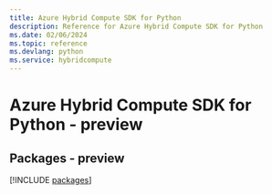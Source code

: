 ```yaml
---
title: Azure Hybrid Compute SDK for Python
description: Reference for Azure Hybrid Compute SDK for Python
ms.date: 02/06/2024
ms.topic: reference
ms.devlang: python
ms.service: hybridcompute
---
```

# Azure Hybrid Compute SDK for Python - preview
## Packages - preview
[!INCLUDE [packages](hybrid-compute-index.md)]